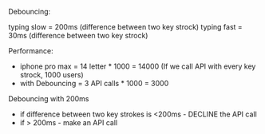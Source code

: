 Debouncing:

typing slow = 200ms (difference between two key strock)
typing fast = 30ms (difference between two key strock)

Performance:

- iphone pro max = 14 letter \* 1000 = 14000 (If we call API with every key strock, 1000 users)
- with Debouncing = 3 API calls \* 1000 = 3000

Debouncing with 200ms

- if difference between two key strokes is <200ms - DECLINE the API call
- if > 200ms - make an API call
